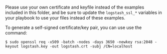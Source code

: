 Please use your own certificate and keyfile instead of the examples included in this folder, and be sure to update the `logstash_ssl_*` variables in your playbook to use your files instead of these examples.

To generate a self-signed certificate/key pair, you can use use the command:

    $ sudo openssl req -x509 -batch -nodes -days 3650 -newkey rsa:2048 -keyout logstash.key -out logstash.crt -subj /CN=localhost
